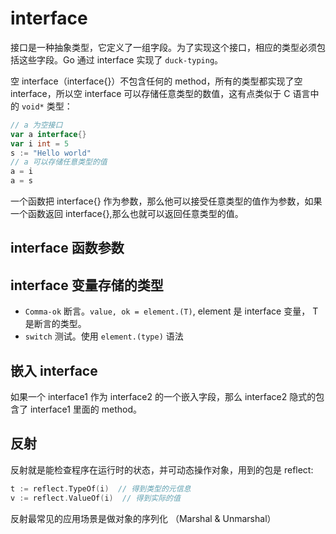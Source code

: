 # interface

接口是一种抽象类型，它定义了一组字段。为了实现这个接口，相应的类型必须包括这些字段。Go 通过 interface 实现了 `duck-typing`。

空 interface（interface{}）不包含任何的 method，所有的类型都实现了空 interface，所以空 interface 可以存储任意类型的数值，这有点类似于 C 语言中的 `void*` 类型：

```go
// a 为空接口
var a interface{}
var i int = 5
s := "Hello world"
// a 可以存储任意类型的值
a = i
a = s
```

一个函数把 interface{} 作为参数，那么他可以接受任意类型的值作为参数，如果一个函数返回 interface{},那么也就可以返回任意类型的值。

## interface 函数参数


## interface 变量存储的类型

- `Comma-ok` 断言。`value, ok = element.(T)`, element 是 interface 变量， T 是断言的类型。
- `switch` 测试。使用 `element.(type)` 语法

## 嵌入 interface

如果一个 interface1 作为 interface2 的一个嵌入字段，那么 interface2 隐式的包含了 interface1 里面的 method。

## 反射

反射就是能检查程序在运行时的状态，并可动态操作对象，用到的包是 reflect:

```go
t := reflect.TypeOf(i)  // 得到类型的元信息
v := reflect.ValueOf(i)  // 得到实际的值
```

反射最常见的应用场景是做对象的序列化 （Marshal & Unmarshal）
